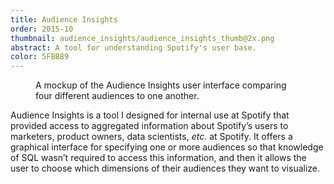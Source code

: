 ```yaml
---
title: Audience Insights
order: 2015-10
thumbnail: audience_insights/audience_insights_thumb@2x.png
abstract: A tool for understanding Spotify's user base.
color: 5FBB89
---
```


<figure>
  <img src="{% link assets/img/audience_insights/audience_insights@2x.png %}" alt="">
  <figcaption>
    A mockup of the Audience Insights user interface comparing four different
    audiences to one another.
  </figcaption>
</figure>

Audience Insights is a tool I designed for internal use at Spotify that provided access to aggregated information about Spotify’s users to marketers, product owners, data scientists, _etc._ at Spotify. It offers a graphical interface for specifying one or more audiences so that knowledge of SQL wasn’t required to access this information, and then it allows the user to choose which dimensions of their audiences they want to visualize.
